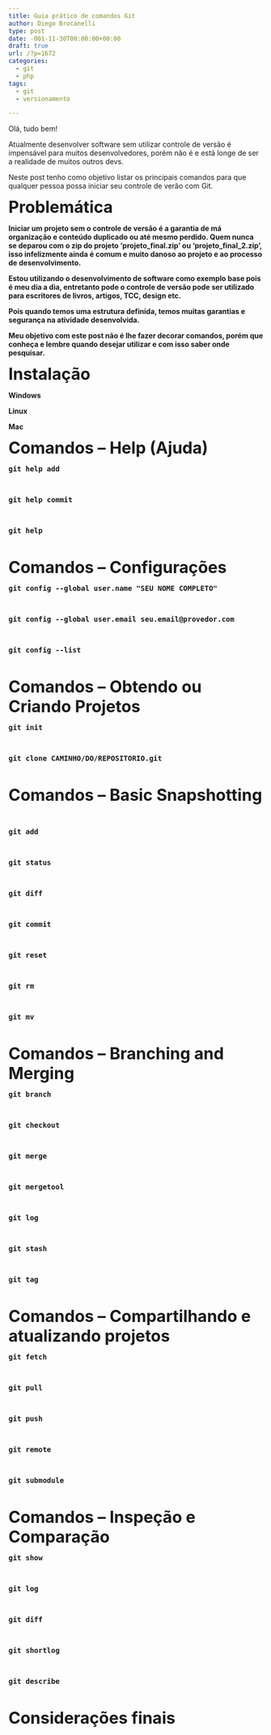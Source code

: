 ```yaml
---
title: Guia prático de comandos Git
author: Diego Brocanelli
type: post
date: -001-11-30T00:00:00+00:00
draft: true
url: /?p=1672
categories:
  - git
  - php
tags:
  - git
  - versionamento

---
```

Olá, tudo bem!


  Atualmente desenvolver software sem utilizar controle de versão é impensável para muitos desenvolvedores, porém não é e está longe de ser a realidade de muitos outros devs.



  Neste post tenho como objetivo listar os principais comandos para que qualquer pessoa possa iniciar seu controle de verão com Git.


<span style="font-size: 24pt;"><strong>Problemática


  Iniciar um projeto sem o controle de versão é a garantia de má organização e conteúdo duplicado ou até mesmo perdido. Quem nunca se deparou com o zip do projeto &#8216;projeto_final.zip&#8217; ou &#8216;projeto_final_2.zip&#8217;, isso infelizmente ainda é comum e muito danoso ao projeto e ao processo de desenvolvimento.



  Estou utilizando o desenvolvimento de software como exemplo base pois é meu dia a dia, entretanto pode o controle de versão pode ser utilizado para escritores de livros, artigos, TCC, design etc.



  Pois quando temos uma estrutura definida, temos muitas garantias e segurança na atividade desenvolvida.


Meu objetivo com este post não é lhe fazer decorar comandos, porém que conheça e lembre quando desejar utilizar e com isso saber onde pesquisar.

<span style="font-size: 24pt;"><strong>Instalação

Windows

Linux

Mac

<span style="font-size: 24pt;"><strong>Comandos &#8211; Help (Ajuda)<br /> 

<pre class="theme:monokai font-size:18 line-height:30 top-margin:17 bottom-margin:17 lang:php decode:true">git help add</pre>

&nbsp;

<pre class="theme:monokai font-size:18 line-height:30 top-margin:17 bottom-margin:17 lang:php decode:true">git help commit</pre>

&nbsp;

<pre class="theme:monokai font-size:18 line-height:30 top-margin:17 bottom-margin:17 lang:php decode:true">git help <comando_git></pre>

&nbsp;

<span style="font-size: 24pt;"><strong>Comandos &#8211; Configurações

<pre class="theme:monokai font-size:18 line-height:30 top-margin:17 bottom-margin:17 lang:php decode:true">git config --global user.name "SEU NOME COMPLETO"</pre>

&nbsp;

<pre class="theme:monokai font-size:18 line-height:30 top-margin:17 bottom-margin:17 lang:php decode:true ">git config --global user.email seu.email@provedor.com</pre>

&nbsp;

<pre class="theme:monokai font-size:18 line-height:30 top-margin:17 bottom-margin:17 lang:php decode:true">git config --list</pre>

&nbsp;

<span style="font-size: 24pt;"><strong>Comandos &#8211; Obtendo ou Criando Projetos<br /> 

<pre class="theme:monokai font-size:18 line-height:30 top-margin:17 bottom-margin:17 lang:php decode:true ">git init</pre>

&nbsp;

<pre class="theme:monokai font-size:18 line-height:30 top-margin:17 bottom-margin:17 lang:php decode:true ">git clone CAMINHO/DO/REPOSITORIO.git</pre>

&nbsp;

<span style="font-size: 24pt;"><strong>Comandos &#8211; Basic Snapshotting<br /> 

&nbsp;

<pre class="theme:monokai font-size:18 line-height:30 top-margin:17 bottom-margin:17 lang:php decode:true ">git add</pre>

&nbsp;

<pre class="theme:monokai font-size:18 line-height:30 top-margin:17 bottom-margin:17 lang:php decode:true ">git status</pre>

&nbsp;

<pre class="theme:monokai font-size:18 line-height:30 top-margin:17 bottom-margin:17 lang:php decode:true">git diff</pre>

&nbsp;

<pre class="theme:monokai font-size:18 line-height:30 top-margin:17 bottom-margin:17 lang:php decode:true">git commit</pre>

&nbsp;

<pre class="theme:monokai font-size:18 line-height:30 top-margin:17 bottom-margin:17 lang:php decode:true">git reset</pre>

&nbsp;

<pre class="theme:monokai font-size:18 line-height:30 top-margin:17 bottom-margin:17 lang:php decode:true">git rm</pre>

&nbsp;

<pre class="theme:monokai font-size:18 line-height:30 top-margin:17 bottom-margin:17 lang:php decode:true ">git mv</pre>

&nbsp;

<span style="font-size: 24pt;"><strong>Comandos &#8211; Branching and Merging

<pre class="theme:monokai font-size:18 line-height:30 top-margin:17 bottom-margin:17 lang:php decode:true ">git branch</pre>

&nbsp;

<pre class="theme:monokai font-size:18 line-height:30 top-margin:17 bottom-margin:17 lang:php decode:true ">git checkout</pre>

&nbsp;

<pre class="theme:monokai font-size:18 line-height:30 top-margin:17 bottom-margin:17 lang:php decode:true ">git merge</pre>

&nbsp;

<pre class="theme:monokai font-size:18 line-height:30 top-margin:17 bottom-margin:17 lang:php decode:true ">git mergetool</pre>

&nbsp;

<pre class="theme:monokai font-size:18 line-height:30 top-margin:17 bottom-margin:17 lang:php decode:true ">git log</pre>

&nbsp;

<pre class="theme:monokai font-size:18 line-height:30 top-margin:17 bottom-margin:17 lang:php decode:true">git stash</pre>

&nbsp;

<pre class="theme:monokai font-size:18 line-height:30 top-margin:17 bottom-margin:17 lang:php decode:true ">git tag</pre>

&nbsp;

<span style="font-size: 24pt;"><strong>Comandos &#8211; Compartilhando e atualizando projetos

<pre class="theme:monokai font-size:18 line-height:30 top-margin:17 bottom-margin:17 lang:php decode:true ">git fetch</pre>

&nbsp;

<pre class="theme:monokai font-size:18 line-height:30 top-margin:17 bottom-margin:17 lang:php decode:true ">git pull</pre>

&nbsp;

<pre class="theme:monokai font-size:18 line-height:30 top-margin:17 bottom-margin:17 lang:php decode:true ">git push</pre>

&nbsp;

<pre class="theme:monokai font-size:18 line-height:30 top-margin:17 bottom-margin:17 lang:php decode:true ">git remote</pre>

&nbsp;

<pre class="theme:monokai font-size:18 line-height:30 top-margin:17 bottom-margin:17 lang:php decode:true ">git submodule</pre>

&nbsp;

<span style="font-size: 24pt;"><strong>Comandos &#8211; Inspeção e Comparação

<pre class="theme:monokai font-size:18 line-height:30 top-margin:17 bottom-margin:17 lang:php decode:true ">git show</pre>

&nbsp;

<pre class="theme:monokai font-size:18 line-height:30 top-margin:17 bottom-margin:17 lang:php decode:true ">git log</pre>

&nbsp;

<pre class="theme:monokai font-size:18 line-height:30 top-margin:17 bottom-margin:17 lang:php decode:true ">git diff</pre>

&nbsp;

<pre class="theme:monokai font-size:18 line-height:30 top-margin:17 bottom-margin:17 lang:php decode:true ">git shortlog</pre>

&nbsp;

<pre class="theme:monokai font-size:18 line-height:30 top-margin:17 bottom-margin:17 lang:php decode:true ">git describe</pre>

&nbsp;

<span style="font-size: 24pt;"><strong>Considerações finais